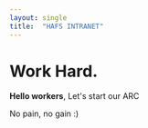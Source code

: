 ```yaml
---
layout: single
title:  "HAFS INTRANET"
---
```


# Work Hard.

**Hello workers**, Let's start our ARC

No pain, no gain :)
